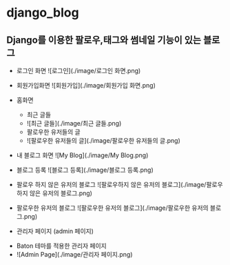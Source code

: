 # django_blog
## Django를 이용한 팔로우,태그와 썸네일 기능이 있는 블로그


* 로그인 화면
![로그인](./image/로그인 화면.png)

* 회원가입화면
![회원가입](./image/회원가입 화면.png)

* 홈화면
  - 최근 글들
  - ![최근 글들](./image/최근 글들.png)
  - 팔로우한 유저들의 글
  - ![팔로우한 유저들의 글](./image/팔로우한 유저들의 글.png)

* 내 블로그 화면
![My Blog](./image/My Blog.png)

* 블로그 등록
![블로그 등록](./image/블로그 등록.png)

* 팔로우 하지 않은 유저의 블로그
![팔로우하지 않은 유저의 블로그](./image/팔로우하지 않은 유저의 블로그.png)

* 팔로우한 유저의 블로그
![팔로우한 유저의 블로그](./image/팔로우한 유저의 블로그.png)

* 관리자 페이지 (admin 페이지)
 - Baton 테마를 적용한 관리자 페이지
 - ![Admin Page](./image/관리자 페이지.png)

